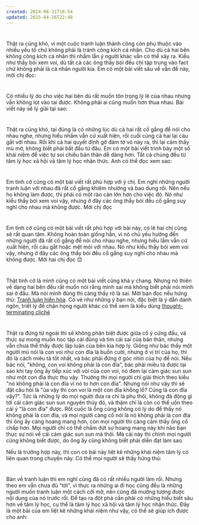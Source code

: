 ```yaml
---
created: 2024-08-31T16:54
updated: 2025-04-26T22:48
---
```

# 
Thật ra cũng khó, vì một cuộc tranh luận thành công còn phụ thuộc vào nhiều yếu tố chứ không phải là tránh công kích cá nhân. Cho dù cả hai bên không công kích cá nhân thì nhầm lẫn ý người khác vẫn có thể xảy ra. Kiểu như thầy bói xem voi, dù tất cả các ông thầy bói đều chỉ tập trung vào fact chứ không phải là cá nhân người kia. Em có một bài viết sâu về vấn đề này, mời chị đọc:

# 
Có nhiều lý do cho việc hai bên dù rất muốn tôn trọng lý lẽ của nhau nhưng vẫn không lọt vào tai được. Không phải ai cũng muốn hơn thua nhau. Bài viết này sẽ lý giải tại sao:

# 
Thật ra cũng khó, tại đúng là có những lúc dù cả hai rất cố gắng để nói cho nhau nghe, nhưng hiểu nhầm vẫn cứ xuất hiện, rồi cuối cùng cả hai lại cáu gắt với nhau. Rồi khi cả hai quyết định gỡ đám tơ vò này ra, thì lại cảm thấy mù mờ, không biết phải bắt đầu từ đâu. Em có một bài viết trình bày một số khái niệm để việc tự soi chiếu bản thân dễ dàng hơn. Tất cả chúng đều từ tâm lý học xã hội và tâm lý học nhận thức. Anh có thể đọc xem sao:

# 
Em tình cờ cũng có một bài viết rất phù hợp với ý chị. Em nghĩ những người tranh luận với nhau đã rất cố gắng khiêm nhường và bao dung rồi. Nên nếu họ không làm được, thì phải có một rào cản lớn hơn cho việc đó. Nó như kiểu thầy bói xem voi vậy, nhưng ở đây các ông thầy bói đều cố gắng suy nghĩ cho nhau mà không được. Mời chị đọc

# 
Em tình cờ cũng có một bài viết rất phù hợp với bài này, có lẽ hai chị cũng sẽ rất quan tâm. Không hoàn toàn giống hẳn, vì nó chủ yếu hướng đến những người đã rất cố gắng để nói cho nhau nghe, nhưng hiểu lầm vẫn cứ xuất hiện, rồi cáu gắt hoặc mệt mỏi với nhau. Nó như kiểu thầy bói xem voi vậy, nhưng ở đây các ông thầy bói đều cố gắng suy nghĩ cho nhau mà không được. Mời hai chị đọc 😊

# 
Thật tình cờ là mình cũng có một bài viết cũng khá y chang. Nhưng nó thiên về dạng hai bên đều rất muốn nói rằng mình sai mà không biết phải nói mình sai ở đâu. Mà nói mình đúng thì càng thấy rõ là sai. Mời bạn đọc nếu hứng thú: <a href="http://quảcầu.com/tranh-luan-hien-hoa?utm_source=Blogger%3A%20%20Nguy%E1%BB%85n%. 20Minh%20Nh%E1%BA%ADt%20Nam%3A%20V%E1%BB%80%20TRANH%20LU%E1%BA%ACN&utm_medium=Tranh%20lu%E1%BA%ADn%20hi%E1%BB%81n%20h%C3%B2a&utm_campaign=N%E1%BB%97i%20s%E1%BB%A3%2C%20g%C3%B3c%20nh%C3%ACn%2C%20m%E1%BA%A1nh%20m%E1%BA%BD%2C%20v%C3%A0%20t%E1%BB%AB%20bi">Tranh luận hiền hòa</a>. Có vẻ như những ý bạn nói, đặc biệt là ý dẫn danh ngôn, triết lý để chặn họng người khác có thể xem là kiểu dùng <a href="https://en.wikipedia.org/wiki/Thought-terminating_clich%c3%a9">thought-terminating cliché</a>

# 
Thật ra đứng từ ngoài thì sẽ không phân biệt được giữa cố ý cứng đầu, và thực sự mong muốn học tập cái đúng và tìm cái sai của bản thân, nhưng vẫn chưa thể thấy được lập luận của bên kia hợp lý. Giống như bác thấy một người mù nói là con voi như con đỉa là buồn cười, nhưng ở vị trí của họ, thì đó là cách miêu tả tốt nhất, và bác phải đứng ở góc nhìn của họ để nói. Nếu bác nói, "không, con voi không phải là con đỉa", bác phải miêu tả được tại sao khi tay ông ấy tiếp xúc với vòi của con voi, nó đem lại cảm giác sun sun như một con đỉa thực thụ vậy. Thường thì mọi người chỉ giải thích theo kiểu "nó không phải là con đỉa vì nó to hơn con đỉa". Nhưng nói như vậy thì sẽ đặt câu hỏi là "ủa vậy thì con voi là một con đỉa khổng lồ? Cũng là con đỉa vậy?". Tức là những lý do mọi người đưa ra chỉ là phụ thôi, không đả động gì tới cái cảm giác sun sun nguyên thủy đó, và thậm chí là còn có thể uốn theo cái ý "là con đỉa" được. Rốt cuộc là ổng cũng không có lý do để thấy nó không phải là con đỉa, và mọi người càng cố nói là nó không phải là con đỉa thì ông ấy càng hoang mang hơn, còn mọi người thì càng cảm thấy ổng cố chấp hơn. Mọi người chỉ có thể chấm dứt sự hoang mang này khi nào bạn thực sự nói về cái cảm giác sun sun mà thôi. Mà cái này thì chính mọi người cũng không biết được, do ông ấy cũng không biết phải diễn đạt làm sao.

Nếu là trường hợp này, thì con có bài này liệt kê những khái niệm tâm lý có liên quan trong chuyện này. Có thể mọi người sẽ thấy hứng thú:

# 
Bàn về tranh luận thì em nghĩ cũng đã có rất nhiều người làm rồi. Nhưng theo em vẫn chưa đủ "tới", vì thực ra những ai đi học cũng đều là những người muốn tranh luận một cách cởi mở, nên cũng đã mường tượng được nội dung của nó trước rồi. Để tạo ra đột phá cần phải có những hiểu biết sâu hơn về tâm lý học, cụ thể là tâm lý học xã hội và tâm lý học nhận thức. Đây là một bài của em liệt kê những khái niệm như vậy, có thể sẽ giúp ích được cho anh:
